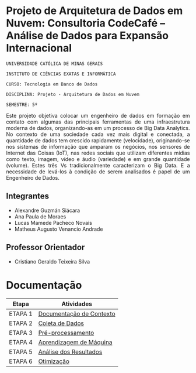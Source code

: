 # Projeto de Arquitetura de Dados em Nuvem: Consultoria CodeCafé – Análise de Dados para Expansão Internacional

`UNIVERSIDADE CATÓLICA DE MINAS GERAIS`

`INSTITUTO DE CIÊNCIAS EXATAS E INFORMÁTICA`

`CURSO: Tecnologia em Banco de Dados`

`DISCIPLINA: Projeto - Arquitetura de Dados em Nuvem`

`SEMESTRE: 5º`


<p align="justify">
Este projeto objetiva colocar um engenheiro de dados em formação em contato com algumas das principais ferramentas de uma infraestrutura moderna de dados, organizando-as em um processo de Big Data Analytics. No contexto de uma sociedade cada vez mais digital e conectada, a quantidade de dados tem crescido rapidamente (velocidade), originando-se nos sistemas de informação que amparam os negócios, nos sensores de Internet das Coisas (IoT), nas redes sociais que utilizam diferentes mídias como texto, imagem, vídeo e áudio (variedade) e em grande quantidade (volume). Estes três Vs tradicionalmente caracterizam o Big Data. E a necessidade de levá-los à condição de serem analisados é papel de um Engenheiro de Dados.</p>

## Integrantes
* Alexandre Guzmán Siácara
* Ana Paula de Moraes
* Lucas Mamede Pacheco Novais
* Matheus Augusto Venancio Andrade

## Professor Orientador
* Cristiano Geraldo Teixeira Silva

# Documentação

| Etapa         | Atividades |
|  :----:   | ----------- |
| ETAPA 1        |[Documentação de Contexto](projeto/inicio_do_projeto.md) |
| ETAPA 2        |[Coleta de Dados](projeto/coleta_dados.md) |
| ETAPA 3        |[Pré-processamento](projeto/pre_processamento.md) |
| ETAPA 4        |[Aprendizagem de Máquina](projeto/aprendizado_maquina_rev.md)|
| ETAPA 5        |[Análise dos Resultados](projeto/analise_resultados.md) |
| ETAPA 6        |[Otimização](projeto/Otimizacao.md) |
